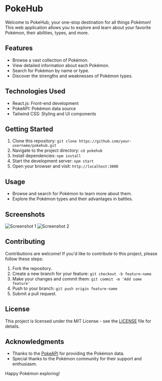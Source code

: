 # PokeHub

Welcome to PokeHub, your one-stop destination for all things Pokémon! This web application allows you to explore and learn about your favorite Pokémon, their abilities, types, and more.

## Features

- Browse a vast collection of Pokémon.
- View detailed information about each Pokémon.
- Search for Pokémon by name or type.
- Discover the strengths and weaknesses of Pokémon types.

## Technologies Used

- React.js: Front-end development
- PokeAPI: Pokémon data source
- Tailwind CSS: Styling and UI components

## Getting Started

1. Clone this repository: `git clone https://github.com/your-username/pokehub.git`
2. Navigate to the project directory: `cd pokehub`
3. Install dependencies: `npm install`
4. Start the development server: `npm start`
5. Open your browser and visit: `http://localhost:3000`

## Usage

- Browse and search for Pokémon to learn more about them.
- Explore the Pokémon types and their advantages in battles.

## Screenshots

![Screenshot 1](screenshots/screenshot1.png)
![Screenshot 2](screenshots/screenshot2.png)

## Contributing

Contributions are welcome! If you'd like to contribute to this project, please follow these steps:

1. Fork the repository.
2. Create a new branch for your feature: `git checkout -b feature-name`
3. Make your changes and commit them: `git commit -m 'Add some feature'`
4. Push to your branch: `git push origin feature-name`
5. Submit a pull request.

## License

This project is licensed under the MIT License - see the [LICENSE](LICENSE) file for details.

## Acknowledgments

- Thanks to the [PokeAPI](https://pokeapi.co/) for providing the Pokémon data.
- Special thanks to the Pokémon community for their support and enthusiasm.

Happy Pokémon exploring!
